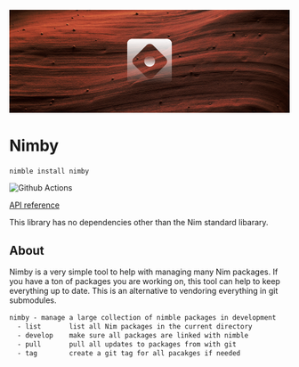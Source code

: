 ![Nimby Logo](docs/nimbyLogo.png)

# Nimby

`nimble install nimby`

![Github Actions](https://github.com/treeform/nimby/workflows/Github%20Actions/badge.svg)

[API reference](https://nimdocs.com/treeform/nimby)

This library has no dependencies other than the Nim standard libarary.

## About

Nimby is a very simple tool to help with managing many Nim packages. If you have a ton of packages you are working on, this tool can help to keep everything up to date. This is an alternative to vendoring everything in git submodules.

```
nimby - manage a large collection of nimble packages in development
  - list       list all Nim packages in the current directory
  - develop    make sure all packages are linked with nimble
  - pull       pull all updates to packages from with git
  - tag        create a git tag for all pacakges if needed
```
